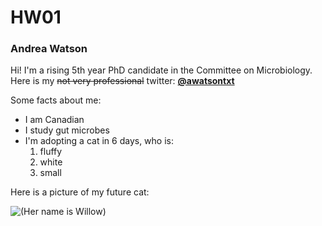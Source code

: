 # HW01
### Andrea Watson

Hi! I'm a rising 5th year PhD candidate in the Committee on Microbiology. Here is my ~~not very professional~~ twitter: **[\@awatsontxt](https://twitter.com/awatsontxt)**

Some facts about me:

  * I am Canadian
  * I study gut microbes
  * I'm adopting a cat in 6 days, who is:
      1. fluffy
      2. white
      3. small
  
Here is a picture of my future cat:

![(Her name is Willow)](../Desktop/willow.jpg)